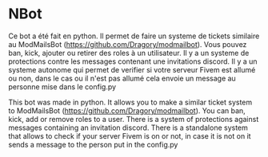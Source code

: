# NBot

Ce bot a été fait en python.
Il permet de faire un systeme de tickets similaire au ModMailsBot (https://github.com/Dragory/modmailbot).
Vous pouvez ban, kick, ajouter ou retirer des roles à un utilisateur.
Il y a un systeme de protections contre les messages contenant une invitations discord.
Il y a un systeme autonome qui permet de verifier si votre serveur Fivem est allumé ou non, dans le cas ou il n'est pas allumé cela envoie un message au personne mise dans le config.py



This bot was made in python.
It allows you to make a similar ticket system to ModMailsBot (https://github.com/Dragory/modmailbot).
You can ban, kick, add or remove roles to a user.
There is a system of protections against messages containing an invitation discord.
There is a standalone system that allows to check if your server Fivem is on or not, in case it is not on it sends a message to the person put in the config.py
